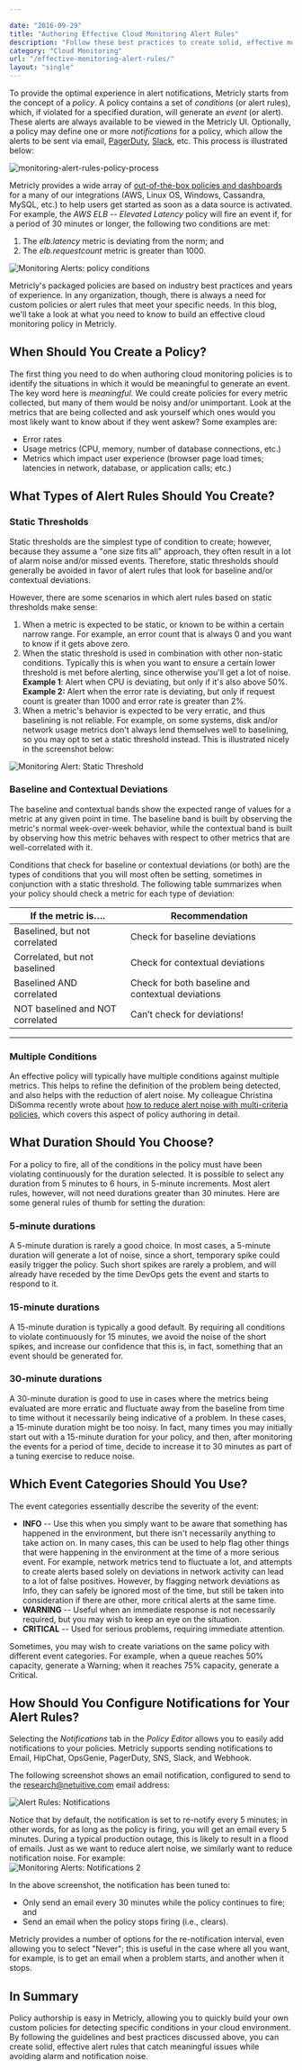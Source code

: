 ```yaml
---

date: "2016-09-29"
title: "Authoring Effective Cloud Monitoring Alert Rules"
description: "Follow these best practices to create solid, effective monitoring alert rules that catch meaningful issues while avoiding alarm and notification noise."
category: "Cloud Monitoring"
url: "/effective-monitoring-alert-rules/"
layout: "single"
---
```


To provide the optimal experience in alert notifications, Metricly starts from the concept of a *policy*. A policy contains a set of *conditions* (or alert rules), which, if violated for a specified duration, will generate an *event* (or alert). These alerts are always available to be viewed in the Metricly UI. Optionally, a policy may define one or more *notifications* for a policy, which allow the alerts to be sent via email, [PagerDuty](/metricly-pagerduty-monitoring-alarms/), [Slack](https://docs.metricly.com/alerts-notifications/notifications/notifications-slack/), etc. This process is illustrated below:

![monitoring-alert-rules-policy-process](https://s3-us-west-2.amazonaws.com/com-netuitive-app-usw2-public/wp-content/uploads/2017/06/Monitoring-Alert-Rules-Policy-Process-1.jpg)

Metricly provides a wide array of [out-of-the-box policies and dashboards](/aws-monitoring-best-practices/) for a many of our integrations (AWS, Linux OS, Windows, Cassandra, MySQL, etc.) to help users get started as soon as a data source is activated. For example, the *AWS ELB -- Elevated Latency* policy will fire an event if, for a period of 30 minutes or longer, the following two conditions are met:

1.  The *elb.latency* metric is deviating from the norm; and
2.  The *elb.requestcount* metric is greater than 1000.

![Monitoring Alerts: policy conditions](https://s3-us-west-2.amazonaws.com/com-netuitive-app-usw2-public/wp-content/uploads/2017/06/Policy-Conditions-1-1024x539.jpg)

Metricly's packaged policies are based on industry best practices and years of experience. In any organization, though, there is always a need for custom policies or alert rules that meet your specific needs. In this blog, we'll take a look at what you need to know to build an effective cloud monitoring policy in Metricly.

When Should You Create a Policy?
--------------------------------

The first thing you need to do when authoring cloud monitoring policies is to identify the situations in which it would be meaningful to generate an event. The key word here is *meaningful*.  We could create policies for every metric collected, but many of them would be noisy and/or unimportant.  Look at the metrics that are being collected and ask yourself which ones would you most likely want to know about if they went askew? Some examples are:

-   Error rates
-   Usage metrics (CPU, memory, number of database connections, etc.)
-   Metrics which impact user experience (browser page load times; latencies in network, database, or application calls; etc.)

What Types of Alert Rules Should You Create?
--------------------------------------------

### Static Thresholds

Static thresholds are the simplest type of condition to create; however, because they assume a "one size fits all" approach, they often result in a lot of alarm noise and/or missed events.  Therefore, static thresholds should generally be avoided in favor of alert rules that look for baseline and/or contextual deviations.

However, there are some scenarios in which alert rules based on static thresholds make sense:

1.  When a metric is expected to be static, or known to be within a certain narrow range. For example, an error count that is always 0 and you want to know if it gets above zero.
2.  When the static threshold is used in combination with other non-static conditions. Typically this is when you want to ensure a certain lower threshold is met before alerting, since otherwise you'll get a lot of noise.  **Example 1**: Alert when CPU is deviating, but only if it's also above 50%.\
    **Example 2:** Alert when the error rate is deviating, but only if request count is greater than 1000 and error rate is greater than 2%.
3.  When a metric's behavior is expected to be very erratic, and thus baselining is not reliable. For example, on some systems, disk and/or network usage metrics don't always lend themselves well to baselining, so you may opt to set a static threshold instead.  This is illustrated nicely in the screenshot below:

![Monitoring Alert: Static Threshold](https://s3-us-west-2.amazonaws.com/com-netuitive-app-usw2-public/wp-content/uploads/2017/06/Static-Threshold-1-1024x364.jpg)

### Baseline and Contextual Deviations

The baseline and contextual bands show the expected range of values for a metric at any given point in time. The baseline band is built by observing the metric's normal week-over-week behavior, while the contextual band is built by observing how this metric behaves with respect to other metrics that are well-correlated with it.

Conditions that check for baseline or contextual deviations (or both) are the types of conditions that you will most often be setting, sometimes in conjunction with a static threshold. The following table summarizes when your policy should check a metric for each type of deviation:

| If the metric is….               | Recommendation                                    |
|----------------------------------|---------------------------------------------------|
| Baselined, but not correlated    | Check for baseline deviations                     |
| Correlated, but not baselined    | Check for contextual deviations                   |
| Baselined AND correlated         | Check for both baseline and contextual deviations |
| NOT baselined and NOT correlated | Can’t check for deviations!                       |
___

### Multiple Conditions

An effective policy will typically have multiple conditions against multiple metrics.  This helps to refine the definition of the problem being detected, and also helps with the reduction of alert noise.  My colleague Christina DiSomma recently wrote about [how to reduce alert noise with multi-criteria policies](/reduce-alert-multi-criteria-policies), which covers this aspect of policy authoring in detail.

What Duration Should You Choose?
--------------------------------

For a policy to fire, all of the conditions in the policy must have been violating continuously for the duration selected. It is possible to select any duration from 5 minutes to 6 hours, in 5-minute increments.  Most alert rules, however, will not need durations greater than 30 minutes. Here are some general rules of thumb for setting the duration:

### 5-minute durations

A 5-minute duration is rarely a good choice. In most cases, a 5-minute duration will generate a lot of noise, since a short, temporary spike could easily trigger the policy.  Such short spikes are rarely a problem, and will already have receded by the time DevOps gets the event and starts to respond to it.

### 15-minute durations

A 15-minute duration is typically a good default.  By requiring all conditions to violate continuously for 15 minutes, we avoid the noise of the short spikes, and increase our confidence that this is, in fact, something that an event should be generated for.

### 30-minute durations

A 30-minute duration is good to use in cases where the metrics being evaluated are more erratic and fluctuate away from the baseline from time to time without it necessarily being indicative of a problem.  In these cases, a 15-minute duration might be too noisy.  In fact, many times you may initially start out with a 15-minute duration for your policy, and then, after monitoring the events for a period of time, decide to increase it to 30 minutes as part of a tuning exercise to reduce noise.

Which Event Categories Should You Use?
--------------------------------------

The event categories essentially describe the severity of the event:

-   **INFO** -- Use this when you simply want to be aware that something has happened in the environment, but there isn't necessarily anything to take action on. In many cases, this can be used to help flag other things that were happening in the environment at the time of a more serious event.  For example, network metrics tend to fluctuate a lot, and attempts to create alerts based solely on deviations in network activity can lead to a lot of false positives.  However, by flagging network deviations as Info, they can safely be ignored most of the time, but still be taken into consideration if there are other, more critical alerts at the same time.
-   **WARNING** -- Useful when an immediate response is not necessarily required, but you may wish to keep an eye on the situation.
-   **CRITICAL** -- Used for serious problems, requiring immediate attention.

Sometimes, you may wish to create variations on the same policy with different event categories.  For example, when a queue reaches 50% capacity, generate a Warning; when it reaches 75% capacity, generate a Critical.

How Should You Configure Notifications for Your Alert Rules?
------------------------------------------------------------

Selecting the *Notifications* tab in the *Policy Editor* allows you to easily add notifications to your policies. Metricly supports sending notifications to Email, HipChat, OpsGenie, PagerDuty, SNS, Slack, and Webhook.

The following screenshot shows an email notification, configured to send to the <research@netuitive.com> email address:

![Alert Rules: Notifications](https://s3-us-west-2.amazonaws.com/com-netuitive-app-usw2-public/wp-content/uploads/2017/06/Notifications-1.jpg)

Notice that by default, the notification is set to re-notify every 5 minutes; in other words, for as long as the policy is firing, you will get an email every 5 minutes. During a typical production outage, this is likely to result in a flood of emails. Just as we want to reduce alert noise, we similarly want to reduce notification noise.  For example:\
![Monitoring Alerts: Notifications 2](https://s3-us-west-2.amazonaws.com/com-netuitive-app-usw2-public/wp-content/uploads/2017/06/Notifications-2-1.jpg)

In the above screenshot, the notification has been tuned to:

-   Only send an email every 30 minutes while the policy continues to fire; and
-   Send an email when the policy stops firing (i.e., clears).

Metricly provides a number of options for the re-notification interval, even allowing you to select "Never"; this is useful in the case where all you want, for example, is to get an email when a problem starts, and another when it stops.

In Summary
----------

Policy authorship is easy in Metricly, allowing you to quickly build your own custom policies for detecting specific conditions in your cloud environment. By following the guidelines and best practices discussed above, you can create solid, effective alert rules that catch meaningful issues while avoiding alarm and notification noise.
